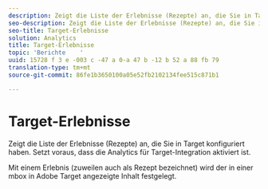```yaml
---
description: Zeigt die Liste der Erlebnisse (Rezepte) an, die Sie in Target konfiguriert haben. Setzt voraus, dass die Analytics für Target-Integration aktiviert ist.
seo-description: Zeigt die Liste der Erlebnisse (Rezepte) an, die Sie in Target konfiguriert haben. Setzt voraus, dass die Analytics für Target-Integration aktiviert ist.
seo-title: Target-Erlebnisse
solution: Analytics
title: Target-Erlebnisse
topic: 'Berichte    '
uuid: 15728 f 3 e -003 c -47 a 0-a 47 b -12 b 52 a 88 fb 79
translation-type: tm+mt
source-git-commit: 86fe1b3650100a05e52fb2102134fee515c871b1

---
```



# Target-Erlebnisse

Zeigt die Liste der Erlebnisse (Rezepte) an, die Sie in Target konfiguriert haben. Setzt voraus, dass die Analytics für Target-Integration aktiviert ist.

Mit einem Erlebnis (zuweilen auch als Rezept bezeichnet) wird der in einer mbox in Adobe Target angezeigte Inhalt festgelegt.
